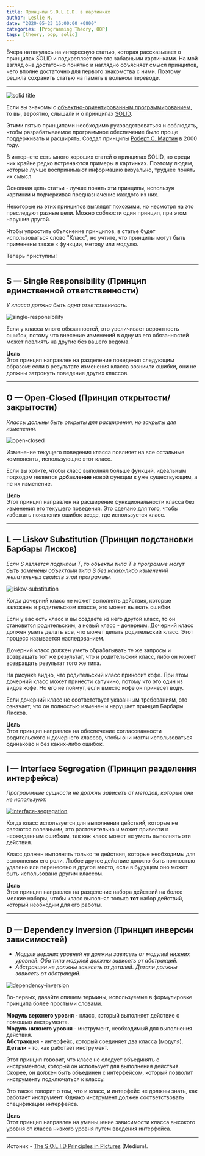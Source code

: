 ```yaml
---
title: Принципы S.O.L.I.D. в картинках
author: Leslie M.
date: "2020-05-23 16:00:00 +0800"
categories: [Programming Theory, OOP]
tags: [theory, oop, solid]
---
```


Вчера наткнулась на интересную статью, которая рассказывает о принципах SOLID
и подкрепляет все это забавными картинками. На мой взгляд она достаточно понятно
и наглядно объясняет смысл принципов, чего вполне достаточно для первого
знакомства с ними. Поэтому решила сохранить статью на память в вольном переводе.

***

![solid title](/assets/img/posts/solid-in-pictures/solid-head.png)

Если вы знакомы с
[объектно-ориентированным программированием](https://ru.wikipedia.org/wiki/%D0%9E%D0%B1%D1%8A%D0%B5%D0%BA%D1%82%D0%BD%D0%BE-%D0%BE%D1%80%D0%B8%D0%B5%D0%BD%D1%82%D0%B8%D1%80%D0%BE%D0%B2%D0%B0%D0%BD%D0%BD%D0%BE%D0%B5_%D0%BF%D1%80%D0%BE%D0%B3%D1%80%D0%B0%D0%BC%D0%BC%D0%B8%D1%80%D0%BE%D0%B2%D0%B0%D0%BD%D0%B8%D0%B5),
то вы, вероятно, слышали и о принципах
[SOLID](https://ru.wikipedia.org/wiki/SOLID_(%D0%BE%D0%B1%D1%8A%D0%B5%D0%BA%D1%82%D0%BD%D0%BE-%D0%BE%D1%80%D0%B8%D0%B5%D0%BD%D1%82%D0%B8%D1%80%D0%BE%D0%B2%D0%B0%D0%BD%D0%BD%D0%BE%D0%B5_%D0%BF%D1%80%D0%BE%D0%B3%D1%80%D0%B0%D0%BC%D0%BC%D0%B8%D1%80%D0%BE%D0%B2%D0%B0%D0%BD%D0%B8%D0%B5)).

Этими пятью принципами необходимо руководствоваться и соблюдать, чтобы
разрабатываемое программное обеспечение было проще поддерживать и расширять. Создал принципы [Роберт С. Мартин](https://ru.wikipedia.org/wiki/%D0%9C%D0%B0%D1%80%D1%82%D0%B8%D0%BD,_%D0%A0%D0%BE%D0%B1%D0%B5%D1%80%D1%82_(%D0%B8%D0%BD%D0%B6%D0%B5%D0%BD%D0%B5%D1%80)) в 2000 году.

В интернете есть много хороших статей о принципах SOLID, но среди них крайне
редко встречаются примеры в картинках. Поэтому людям, которые лучше воспринимают
информацию визуально, труднее понять их смысл.

Основная цель статьи - лучше понять эти принципы, используя картинки и
подчеркивая предназначение каждого из них.

Некоторые из этих принципов выглядят похожими, но несмотря на это преследуют
разные цели. Можно соблюсти один принцип, при этом нарушив другой.

Чтобы упростить объяснение принципов, в статье будет использоваться слово "Класс",
но учтите, что  принципы могут быть применены также к функции, методу или модулю.

Теперь приступим!

***


## S — Single Responsibility (Принцип единственной ответственности)

_У класса должна быть одна ответственность._

![single-responsibility](/assets/img/posts/solid-in-pictures/single-responsibility.png)

Если у класса много обязанностей, это увеличивает вероятность ошибок, потому
что внесение изменений в одну из его обязанностей может повлиять на другие
без вашего ведома.

**Цель**  
Этот принцип направлен на разделение поведения следующим образом: если в
результате изменения класса возникли ошибки, они не должны затронуть поведение
других классов.

***

## O — Open-Closed (Принцип открытости/закрытости)

_Классы должны быть открыты для расширения, но закрыты для изменения._

![open-closed](/assets/img/posts/solid-in-pictures/open-closed.png)

Изменение текущего поведения класса повлияет на все остальные компоненты,
использующие этот класс.

Если вы хотите, чтобы класс выполнял больше функций, идеальным подходом
является **добавление** новой функции к уже существующим, а не их изменение.

**Цель**  
Этот принцип направлен на расширение функциональности класса без изменения его
текущего поведения. Это сделано для того, чтобы избежать появления ошибок
везде, где используется класс.

***

## L — Liskov Substitution (Принцип подстановки Барбары Лисков)

_Если S является подтипом T, то объекты типа T в программе могут быть заменены
объектами типа S без каких-либо изменений желательных свойств этой программы._

![liskov-substitution](/assets/img/posts/solid-in-pictures/liskov-substitution.png)

Когда дочерний класс не может выполнять действия, которые заложены в родительском
классе, это может вызвать ошибки.

Если у вас есть класс и вы создаете из него другой класс, то он становится
родительским, а новый класс - дочерним. Дочерний класс должен уметь делать все,
что может делать родительский класс. Этот процесс называется наследованием.

Дочерний класс должен уметь обрабатывать те же запросы и возвращать тот же
результат, что и родительский класс, либо он может возвращать результат того же
типа.

На рисунке видно, что родительский класс приносит кофе. При этом дочерний класс
может принести капучино, потому что это один из видов кофе. Но его не поймут,
если вместо кофе он принесет воду.

Если дочерний класс не соответствует указанным требованиям, это означает, что
он полностью изменен и нарушает принцип Барбары Лисков.

**Цель**  
Этот принцип направлен на обеспечение согласованности родительского и дочернего
классов, чтобы они могли использоваться одинаково и без каких-либо ошибок.

***

## I — Interface Segregation (Принцип разделения интерфейса)

_Программные сущности не должны зависеть от методов, которые они не используют._

[![interface-segregation](/assets/img/posts/solid-in-pictures/interface-segregation.png "Увеличить картинку")](/assets/img/posts/solid-in-pictures/interface-segregation.png)

Когда класс используется для выполнения действий, которые не являются полезными,
это расточительно и может привести к неожиданным ошибкам, так как класс может
не уметь выполнять эти действия.

Класс должен выполнять только те действия, которые необходимы для выполнения
его роли. Любое другое действие должно быть полностью удалено или перенесено в
другое место, если в будущем оно может быть использовано другим классом.

**Цель**  
Этот принцип направлен на разделение набора действий на более мелкие наборы,
чтобы класс выполнял только **тот** набор действий, который необходим для его
работы.

***

## D — Dependency Inversion (Принцип инверсии зависимостей)

 - _Модули верхних уровней не должны зависеть от модулей нижних уровней. Оба
  типа модулей должны зависеть от абстракций._
 - _Абстракции не должны зависеть от деталей. Детали должны зависеть от абстракций._

![dependency-inversion](/assets/img/posts/solid-in-pictures/dependency-inversion.png)

Во-первых, давайте опишем термины, используемые в формулировке принципа более
простыми словами.

**Модуль верхнего уровня** - класс, который выполняет действие с помощью инструмента.  
**Модуль нижнего уровня** - инструмент, необходимый для выполнения действия.  
**Абстракция** - интерфейс, который соединяет два класса (модуля).  
**Детали** - то, как работает инструмент.

Этот принцип говорит, что класс не следует объединять с инструментом, который
он использует для выполнения действия. Скорее, он должен быть объединен с
интерфейсом, который позволит инструменту подключаться к классу.

Это также говорит о том, что и класс, и интерфейс не должны знать, как работает
инструмент. Однако инструмент должен соответствовать спецификации интерфейса.

**Цель**  
Этот принцип направлен на уменьшение зависимости класса высокого уровня от
класса низкого уровня путем введения интерфейса.

***

Истоник - [The S.O.L.I.D Principles in Pictures](https://medium.com/backticks-tildes/the-s-o-l-i-d-principles-in-pictures-b34ce2f1e898) (Medium).
